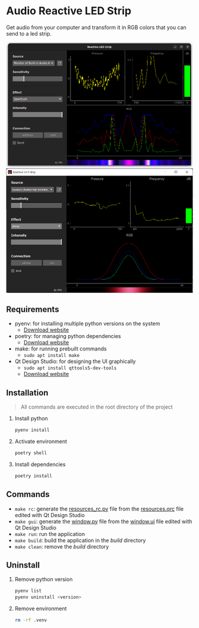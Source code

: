 # Audio Reactive LED Strip
Get audio from your computer and transform it in RGB colors that you can send to a led strip.

![linux-screenshot](./readme/linux-screenshot.png "Linux screenshot") ![windows-scheenshot](./readme/windows-screenshot.png "Windows scheenshot")

## Requirements
- pyenv: for installing multiple python versions on the system
  - [Download website](https://github.com/pyenv/pyenv)
- poetry: for managing python dependencies
  - [Download website](https://python-poetry.org/docs/)
- make: for running prebuilt commands
  - `sudo apt install make`
- Qt Design Studio: for designing the UI graphically
  - `sudo apt install qttools5-dev-tools`
  - [Download website](https://www.qt.io/download-qt-installer)


## Installation

> All commands are executed in the root directory of the project

1. Install python
    ```bash
    pyenv install
    ```
2. Activate environment
    ```bash
    poetry shell 
    ```
3. Install dependencies
    ```bash
    poetry install
    ```

## Commands
- `make rc`: generate the [resources_rc.py](./audio_reactive_led_strip/resources/resources_rc.py) file from the [resources.qrc](./audio_reactive_led_strip/resources/resources.qrc) file edited with Qt Design Studio
- `make gui`: generate the [window.py](./audio_reactive_led_strip/gui/window.py) file from the [window.ui](./audio_reactive_led_strip/gui/window.ui) file edited with Qt Design Studio
- `make run`: run the application
- `make build`: build the application in the *build* directory
- `make clean`: remove the *build* directory

## Uninstall
1. Remove python version
    ```bash
    pyenv list
    pyenv uninstall <version>
    ```
2. Remove environment
    ```bash
    rm -rf .venv
    ```